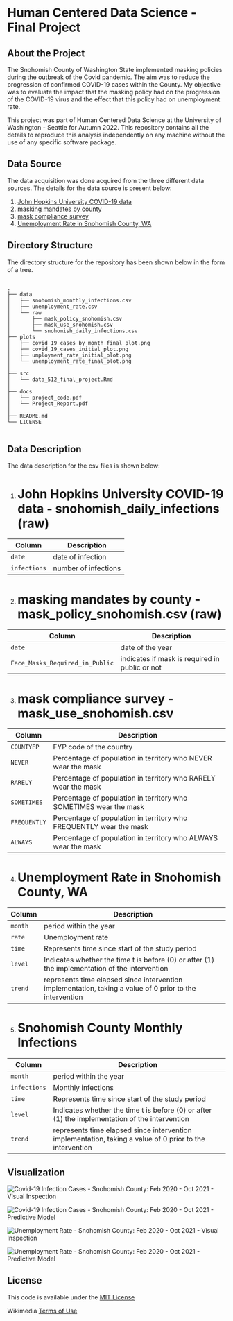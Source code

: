 # Human Centered Data Science - Final Project

## About the Project
The Snohomish County of Washington State implemented masking policies during the outbreak of the Covid pandemic. The aim was to reduce the progression of confirmed COVID-19 cases within the County. My objective was to evaluate the impact that the masking policy had on the progression of the COVID-19 virus and the effect that this policy had on unemployment rate.

This project was part of Human Centered Data Science at the University
of Washington - Seattle for Autumn 2022. This repository contains all the details to reproduce this analysis independently on any machine without the use of any specific software package.

## Data Source
The data acquisition was done acquired from the three different data sources. The details for the data source is present below:

1. [John Hopkins University COVID-19 data](https://www.kaggle.com/datasets/antgoldbloom/covid19-data-from-john-hopkins-university)
2. [masking mandates by county](https://data.cdc.gov/Policy-Surveillance/U-S-State-and-Territorial-Public-Mask-Mandates-Fro/62d6-pm5i)
3. [mask compliance survey](https://github.com/nytimes/covid-19-data/tree/master/mask-use)
4. [Unemployment Rate in Snohomish County, WA](https://fred.stlouisfed.org/series/WASNOH0URN)


## Directory Structure
The directory structure for the repository has been shown below in the form of a tree.

```

.
├── data
│   ├── snohomish_monthly_infections.csv
│   ├── unemployment_rate.csv
│   └── raw
│       ├── mask_policy_snohomish.csv
│       ├── mask_use_snohomish.csv
│       └── snohomish_daily_infections.csv
├── plots
│   ├── covid_19_cases_by_month_final_plot.png
│   ├── covid_19_cases_initial_plot.png
│   ├── umployment_rate_initial_plot.png    
│   └── unemployment_rate_final_plot.png
│ 
├── src
│   └── data_512_final_project.Rmd
│ 
├── docs
│   └── project_code.pdf
│   └── Project_Report.pdf
│ 
├── README.md
└── LICENSE


```

## Data Description
The data description for the csv files is shown below:
1. # John Hopkins University COVID-19 data - snohomish_daily_infections (raw)

| Column                    | Description                                                                        |
| ------------------------- | -----------------------------------------------------------------------------------|
| `date`           | date of infection                                                       |
| `infections`                  | number of infections                                                     |


2. # masking mandates by county - mask_policy_snohomish.csv (raw)

| Column                    | Description                                                                        |
| ------------------------- | -----------------------------------------------------------------------------------|
| `date`                         | date of the year                                               |
| `Face_Masks_Required_in_Public`| indicates if mask is required in public or not                                           |



3.  # mask compliance survey - mask_use_snohomish.csv

| Column                    | Description                                                                        |
| ------------------------- | -----------------------------------------------------------------------------------|
| `COUNTYFP`                | FYP code of the country                                                 |
| `NEVER`                  | Percentage of population in territory who NEVER wear the mask                                 |
| `RARELY`                 | Percentage of population in territory who RARELY wear the mask                       |
| `SOMETIMES`               | Percentage of population in territory who SOMETIMES wear the mask  |
| `FREQUENTLY`              | Percentage of population in territory who FREQUENTLY wear the mask  |
| `ALWAYS`                  | Percentage of population in territory who ALWAYS wear the mask  |


4.  # Unemployment Rate in Snohomish County, WA

| Column                    | Description                                                                        |
| ------------------------- | -----------------------------------------------------------------------------------|
| `month`                | period within the year                                                |
| `rate`                  | Unemployment rate                                 |
| `time`                 | Represents time since start of the study period                      |
| `level`               | Indicates whether the time t is before (0) or after (1) the implementation of the intervention|
| `trend`              | represents time elapsed since intervention implementation, taking a value of 0 prior to the intervention  |


5.  # Snohomish County Monthly Infections
| Column                    | Description                                                                        |
| ------------------------- | -----------------------------------------------------------------------------------|
| `month`                | period within the year                                                |
| `infections`                  | Monthly infections                                 |
| `time`                 | Represents time since start of the study period                      |
| `level`               | Indicates whether the time t is before (0) or after (1) the implementation of the intervention|
| `trend`              | represents time elapsed since intervention implementation, taking a value of 0 prior to the intervention  |


## Visualization

![Covid-19 Infection Cases - Snohomish County: Feb 2020 - Oct 2021 - Visual Inspection](plots/covid_19_cases_initial_plot.png)

![Covid-19 Infection Cases - Snohomish County: Feb 2020 - Oct 2021 - Predictive Model](plots/covid_19_cases_by_month_final_plot.png)

![Unemployment Rate - Snohomish County: Feb 2020 - Oct 2021 - Visual Inspection](plots/umployment_rate_initial_plot.png)

![Unemployment Rate - Snohomish County: Feb 2020 - Oct 2021 - Predictive Model](plots/unemployment_rate_final_plot.png)


## License

This code is available under the [MIT License](LICENSE)

Wikimedia [Terms of Use](https://foundation.wikimedia.org/wiki/Terms_of_Use/en)
